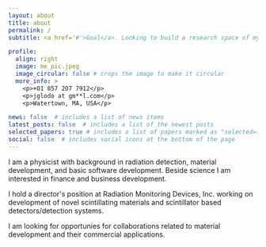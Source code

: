 ```yaml
---
layout: about
title: about
permalink: /
subtitle: <a href='#'>Goal</a>. Looking to build a research space of my own. 

profile:
  align: right
  image: me_pic.jpeg
  image_circular: false # crops the image to make it circular
  more_info: >
    <p>+O1 857 2O7 7912</p>
    <p>jglodo at gm**l.com</p>
    <p>Watertown, MA, USA</p>

news: false  # includes a list of news items
latest_posts: false  # includes a list of the newest posts
selected_papers: true # includes a list of papers marked as "selected={true}"
social: false  # includes social icons at the bottom of the page
---
```


I am a physicist with background in radiation detection, material development, and basic software development.  Beside science I am interested in finance and business development.  

I hold a director's position at Radiation Monitoring Devices, Inc. working on development of novel scintillating materials and scintillator based detectors/detection systems.  

I am looking for opportunies for collaborations related to material development and their commercial applications.  
